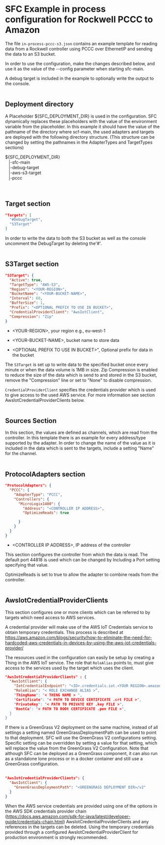 # SFC Example in process configuration for Rockwell PCCC to Amazon

The file `in-process-pccc-s3.json` contains an example template for
reading data from a Rockwell controller using PCCC over EthernetIP and
sending the data to an S3 bucket.

In order to use the configuration, make the changes described below, and
use it as the value of the --config parameter when starting sfc-main.

A debug target is included in the example to optionally write the output
to the console.
&nbsp;  
&nbsp;  

## Deployment directory

A Placeholder ${SFC_DEPLOYMENT_DIR} is used in the configuration. SFC
dynamically replaces these placeholders with the value of the
environment variable from the placeholder. In this example it should
have the value of the pathname of the directory where scf-main, the used
adapters and targets are deployed with the following directory
structure. (This structure can be changed by setting the pathnames in
the AdapterTypes and TargetTypes sections)

${SFC_DEPLOYMENT_DIR}  
&nbsp;&nbsp;&nbsp;|-sfc-main  
&nbsp;&nbsp;&nbsp;|-debug-target    
&nbsp;&nbsp;&nbsp;|-aws-s3-target  
&nbsp;&nbsp;&nbsp;|-pccc  
&nbsp;  
&nbsp;


## Target section
```json
"Targets": [
  "#DebugTarget",
  "S3Target"
]
```

In order to write the data to both the S3 bucket as well as the console
uncomment the DebugTarget by deleting the'#'.  
&nbsp;
&nbsp;  



## S3Target section

```json
"S3Target": {
  "Active": true,
  "TargetType": "AWS-S3",
  "Region": "<YOUR-REGION>",
  "BucketName": "<YOUR-BUCKET-NAME>",
  "Interval": 60,
  "BufferSize": 1,
  "Prefix": "<OPTIONAL PREFIX TO USE IN BUCKET>",
  "CredentialProviderClient": "AwsIotClient",
  "Compression": "Zip"
}

```

-   \<YOUR-REGION\>, your region e.g., eu-west-1

-   \<YOUR-BUCKET-NAME\>, bucket name to store data

-   \<OPTIONAL PREFIX TO USE IN BUCKET\>\", Optional prefix for data in
    the bucket

The `S3Target` is set up to write data to the specified bucket once every
minute or when the data volume is 1MB in size. Zip Compression is
enabled to reduce the size of the data which is send to and stored in
the S3 bucket, remove the "Compression" line or set to "None" to disable
compression.

`CredentialProviderClient` specifies the credentials provider which is
used to give access to the used AWS service. For more information see
section AwsIotCredentialProviderClients below.
&nbsp;  
&nbsp;  


## Sources Section

In this section, the values are defined as channels, which are read from
the controller. In this template there is an example for every
address/type supported by the adapter. In order to change the name of
the value as it is included in the data which is sent to the targets,
include a setting "Name" for the channel.
&nbsp;  
&nbsp;  

## ProtocolAdapters section

```json
"ProtocolAdapters": {
  "PCCC": {
    "AdapterType": "PCCC",
    "Controllers": {
      "MicroLogix1400": {
        "Address": "<CONTROLLER IP ADDRESS>",
        "OptimizeReads": true

      }
    }
  }
}

```

-   \<CONTROLLER IP ADDRESS\>, IP address of the controller

This section configures the controller from which the data is read. The
default port 44818 is used which can be changed by Including a Port
setting specifying that value.

OptimizeReads is set to true to allow the adapter to combine reads from
the controller.
&nbsp;  
&nbsp;  


## AwsIotCredentialProviderClients

This section configures one or more clients which can be referred to by
targets which need access to AWS services.

A credential provider will make use of the AWS IoT Credentials service
to obtain temporary credentials. This process is described at
<https://aws.amazon.com/blogs/security/how-to-eliminate-the-need-for-hardcoded-aws-credentials-in-devices-by-using-the-aws-iot-credentials-provider/>

The resources used in the configuration can easily be setup by creating
a Thing in the AWS IoT service. The role that `RoleAlias` points to, must
give access to the services used by the target which uses the client.

```json
"AwsIotCredentialProviderClients" : {
  "AwsIotClient": {
    "IotCredentialEndpoint": "<ID>.credentials.iot.<YOUR REGION>.amazonaws.com",
    "RoleAlias": "< ROLE EXCHANGE ALIAS >”,
    "ThingName": "< THING NAME > ",
    "Certificate": "< PATH TO DEVICE CERTIFICATE .crt FILE >",
    "PrivateKey": "< PATH TO PRIVATE KEY .key FILE >",
    "RootCa": "< PATH TO ROOt CERTIFICATE .pen FILE >",
  }
}
```


If there is a GreenGrass V2 deployment on the same machine, instead of
all settings a setting named GreenGrassDeploymentPath can be used to
point to that deployment. SFC will use the GreenGrass V2 configurations
setting. Specific setting can be overridden by setting a value for that
setting, which will replace the value from the GreenGrass V2
Configuration. Note that although SFC can be deployed as a GreenGrass
component, it can also run as a standalone lone process or in a docker
container and still use a GreenGrass configuration.
&nbsp;  
&nbsp;  


```json
"AwsIotCredentialProviderClients": {
  "AwsIotClient": {
    "GreenGrassDeploymentPath": "<GREENGRASS DEPLOYMENT DIR>/v2"
  }
}
```

When the AWS service credentials are provided using one of the options
in the AWS SDK credentials provider chain
(<https://docs.aws.amazon.com/sdk-for-java/latest/developer-guide/credentials-chain.html>)
AwsIotCredentialProviderClients and any references in the targets can be
deleted. Using the temporary credentials provided through a configured
AwsIotCredentialProviderClient for production environment is strongly
recommended.
